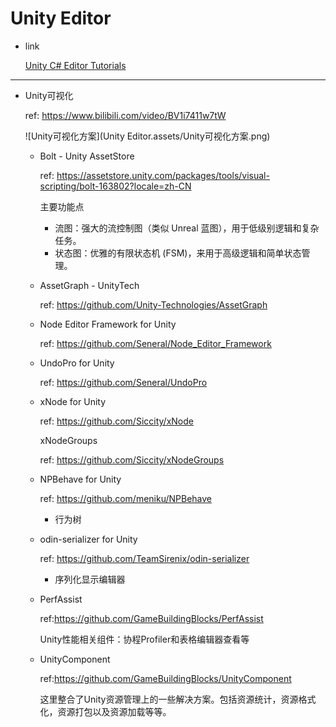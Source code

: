 # Unity Editor

* link

  [Unity C# Editor Tutorials](https://catlikecoding.com/unity/tutorials/editor/)





---



* Unity可视化

  ref: https://www.bilibili.com/video/BV1i7411w7tW

  ![Unity可视化方案](Unity Editor.assets/Unity可视化方案.png)
  
  
  
  * Bolt - Unity AssetStore
  
    ref: https://assetstore.unity.com/packages/tools/visual-scripting/bolt-163802?locale=zh-CN
  
    主要功能点
  
    * 流图：强大的流控制图（类似 Unreal 蓝图），用于低级别逻辑和复杂任务。
    * 状态图：优雅的有限状态机 (FSM)，来用于高级逻辑和简单状态管理。
  
  * AssetGraph - UnityTech
  
    ref: https://github.com/Unity-Technologies/AssetGraph
  
  * Node Editor Framework for Unity
  
    ref: https://github.com/Seneral/Node_Editor_Framework
  
  * UndoPro for Unity
  
    ref: https://github.com/Seneral/UndoPro
  
  * xNode for Unity
  
    ref: https://github.com/Siccity/xNode
  
    xNodeGroups
  
    ref: https://github.com/Siccity/xNodeGroups
  
  * NPBehave for Unity 
  
    ref: https://github.com/meniku/NPBehave
  
    * 行为树
  
  * odin-serializer for Unity
  
    ref: https://github.com/TeamSirenix/odin-serializer
  
    * 序列化显示编辑器
    
  * PerfAssist
  
    ref:https://github.com/GameBuildingBlocks/PerfAssist
  
    Unity性能相关组件：协程Profiler和表格编辑器查看等
  
  * UnityComponent 
  
    ref:https://github.com/GameBuildingBlocks/UnityComponent
  
    这里整合了Unity资源管理上的一些解决方案。包括资源统计，资源格式化，资源打包以及资源加载等等。
